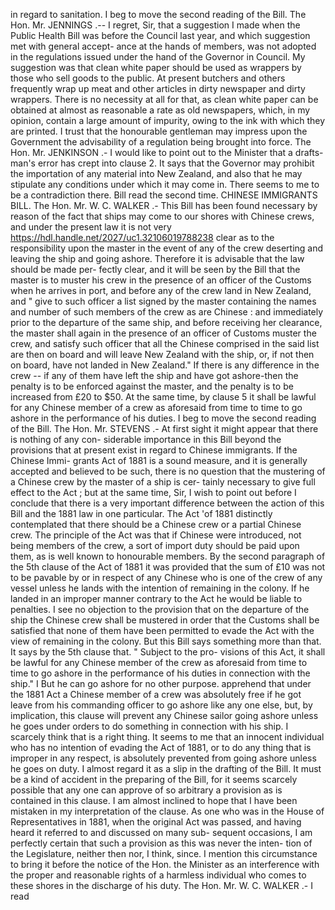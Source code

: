 in regard to sanitation. I beg to move the second reading of the Bill. The Hon. Mr. JENNINGS .-- I regret, Sir, that a suggestion I made when the Public Health Bill was before the Council last year, and which suggestion met with general accept- ance at the hands of members, was not adopted in the regulations issued under the hand of the Governor in Council. My suggestion was that clean white paper should be used as wrappers by those who sell goods to the public. At present butchers and others frequently wrap up meat and other articles in dirty newspaper and dirty wrappers. There is no necessity at all for that, as clean white paper can be obtained at almost as reasonable a rate as old newspapers, which, in my opinion, contain a large amount of impurity, owing to the ink with which they are printed. I trust that the honourable gentleman may impress upon the Government the advisability of a regulation being brought into force. The Hon. Mr. JENKINSON .- I would like to point out to the Minister that a drafts- man's error has crept into clause 2. It says that the Governor may prohibit the importation of any material into New Zealand, and also that he may stipulate any conditions under which it may come in. There seems to me to be a contradiction there. Bill read the second time. CHINESE IMMIGRANTS BILL. The Hon. Mr. W. C. WALKER .- This Bill has been found necessary by reason of the fact that ships may come to our shores with Chinese crews, and under the present law it is not very https://hdl.handle.net/2027/uc1.32106019788238 clear as to the responsibility upon the master in the event of any of the crew deserting and leaving the ship and going ashore. Therefore it is advisable that the law should be made per- fectly clear, and it will be seen by the Bill that the master is to muster his crew in the presence of an officer of the Customs when he arrives in port, and before any of the crew land in New Zealand, and " give to such officer a list signed by the master containing the names and number of such members of the crew as are Chinese : and immediately prior to the departure of the same ship, and before receiving her clearance, the master shall again in the presence of an officer of Customs muster the crew, and satisfy such officer that all the Chinese comprised in the said list are then on board and will leave New Zealand with the ship, or, if not then on board, have not landed in New Zealand." If there is any difference in the crew -- if any of them have left the ship and have got ashore-then the penalty is to be enforced against the master, and the penalty is to be increased from £20 to $50. At the same time, by clause 5 it shall be lawful for any Chinese member of a crew as aforesaid from time to time to go ashore in the performance of his duties. I beg to move the second reading of the Bill. The Hon. Mr. STEVENS .- At first sight it might appear that there is nothing of any con- siderable importance in this Bill beyond the provisions that at present exist in regard to Chinese immigrants. If the Chinese Immi- grants Act of 1881 is a sound measure, and it is generally accepted and believed to be such, there is no question that the mustering of a Chinese crew by the master of a ship is cer- tainly necessary to give full effect to the Act ; but at the same time, Sir, I wish to point out before I conclude that there is a very important difference between the action of this Bill and the 1881 law in one particular. The Act 'of 1881 distinctly contemplated that there should be a Chinese crew or a partial Chinese crew. The principle of the Act was that if Chinese were introduced, not being members of the crew, a sort of import duty should be paid upon them, as is well known to honourable members. By the second paragraph of the 5th clause of the Act of 1881 it was provided that the sum of £10 was not to be pavable by or in respect of any Chinese who is one of the crew of any vessel unless he lands with the intention of remaining in the colony. If he landed in an improper manner contrary to the Act he would be liable to penalties. I see no objection to the provision that on the departure of the ship the Chinese crew shall be mustered in order that the Customs shall be satisfied that none of them have been permitted to evade the Act with the view of remaining in the colony. But this Bill says something more than that. It says by the 5th clause that. " Subject to the pro- visions of this Act, it shall be lawful for any Chinese member of the crew as aforesaid from time to time to go ashore in the performance of his duties in connection with the ship." I But he can go ashore for no other purpose. apprehend that under the 1881 Act a Chinese member of a crew was absolutely free if he got leave from his commanding officer to go ashore like any one else, but, by implication, this clause will prevent any Chinese sailor going ashore unless he goes under orders to do something in connection with his ship. I scarcely think that is a right thing. It seems to me that an innocent individual who has no intention of evading the Act of 1881, or to do any thing that is improper in any respect, is absolutely prevented from going ashore unless he goes on duty. I almost regard it as a slip in the drafting of the Bill. It must be a kind of accident in the preparing of the Bill, for it seems scarcely possible that any one can approve of so arbitrary a provision as is contained in this clause. I am almost inclined to hope that I have been mistaken in my interpretation of the clause. As one who was in the House of Representatives in 1881, when the original Act was passed, and having heard it referred to and discussed on many sub- sequent occasions, I am perfectly certain that such a provision as this was never the inten- tion of the Legislature, neither then nor, I think, since. I mention this circumstance to bring it before the notice of the Hon. the Minister as an interference with the proper and reasonable rights of a harmless individual who comes to these shores in the discharge of his duty. The Hon. Mr. W. C. WALKER .- I read 